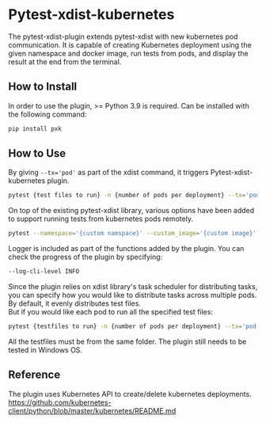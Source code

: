 # Pytest-xdist-kubernetes
  
The pytest-xdist-plugin extends pytest-xdist with new kubernetes pod communication. It is capable of creating Kubernetes deployment using the given namespace and docker image, run tests from pods, and display the result at the end from the terminal.  

## How to Install
In order to use the plugin, >= Python 3.9 is required. Can be installed with the following command:  
```bash
pip install pxk
```

## How to Use
By giving <code>--tx='pod'</code> as part of the xdist command, it triggers Pytest-xdist-kubernetes plugin.
```bash
pytest {test files to run} -n {number of pods per deployment} --tx='pod'
```
On top of the existing pytest-xdist library, various options have been added to support running tests from kubernetes pods remotely.
```bash
pytest --namespace='{custom namspace}' --custom_image='{custom image}' {test files to run} -n {number of pods per deployment} --tx='pod'
```
Logger is included as part of the functions added by the plugin. You can check the progress of the plugin by specifying:
```bash
--log-cli-level INFO
```  
Since the plugin relies on xdist library's task scheduler for distributing tasks, you can specify how you would like to distribute tasks across multiple pods. By default, it evenly distributes test files.  
But if you would like each pod to run all the specified test files:
```bash
pytest {testfiles to run} -n {number of pods per deployment} --tx='pod' --dist=each
```
All the testfiles must be from the same folder. The plugin still needs to be tested in Windows OS.
## Reference
The plugin uses Kubernetes API to create/delete kubernetes deployments.  
https://github.com/kubernetes-client/python/blob/master/kubernetes/README.md